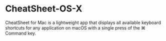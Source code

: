# CheatSheet-OS-X
CheatSheet for Mac is a lightweight app that displays all available keyboard shortcuts for any application on macOS with a single press of the ⌘ Command key.
